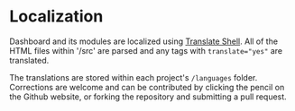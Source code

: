 # Localization

Dashboard and its modules are localized using [Translate Shell](https://github.com/soimort/translate-shell).  All of the HTML files within '/src' are parsed and any tags with `translate="yes"` are translated.

The translations are stored within each project's `/languages` folder.  Corrections are welcome and can be contributed by clicking the pencil on the Github website, or forking the repository and submitting a pull request.